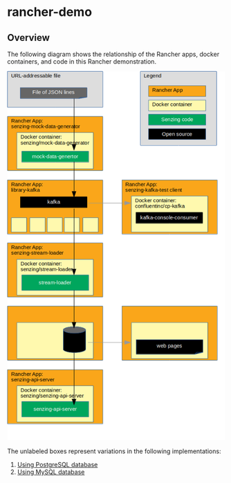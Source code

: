 # rancher-demo

## Overview

The following diagram shows the relationship of the Rancher apps, docker containers, and code in this Rancher demonstration.

![Image of architecture](docs/img-architecture/architecture.png)

The unlabeled boxes represent variations in the following implementations:

1. [Using PostgreSQL database](docs/postgresql-demo/README.md)
1. [Using MySQL database](docs/mysql-demo/README.md)
